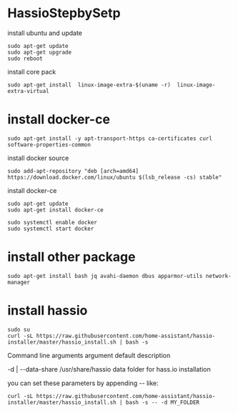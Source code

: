 # HassioStepbySetp
install ubuntu and update
```
sudo apt-get update
sudo apt-get upgrade
sudo reboot
```

install core pack
```
sudo apt-get install  linux-image-extra-$(uname -r)  linux-image-extra-virtual
```
# install docker-ce

```
sudo apt-get install -y apt-transport-https ca-certificates curl software-properties-common
```
install docker source
```
sudo add-apt-repository "deb [arch=amd64] https://download.docker.com/linux/ubuntu $(lsb_release -cs) stable"
```

install docker-ce
```
sudo apt-get update
sudo apt-get install docker-ce
```
```
sudo systemctl enable docker
sudo systemctl start docker
```

# install other package
```
sudo apt-get install bash jq avahi-daemon dbus apparmor-utils network-manager
```
# install hassio
```
sudo su
curl -sL https://raw.githubusercontent.com/home-assistant/hassio-installer/master/hassio_install.sh | bash -s
```

Command line arguments
argument	default	description

-d | --data-share	/usr/share/hassio	data folder for hass.io installation

you can set these parameters by appending -- <parameter> <value> like:
```
curl -sL https://raw.githubusercontent.com/home-assistant/hassio-installer/master/hassio_install.sh | bash -s -- -d MY_FOLDER
```
